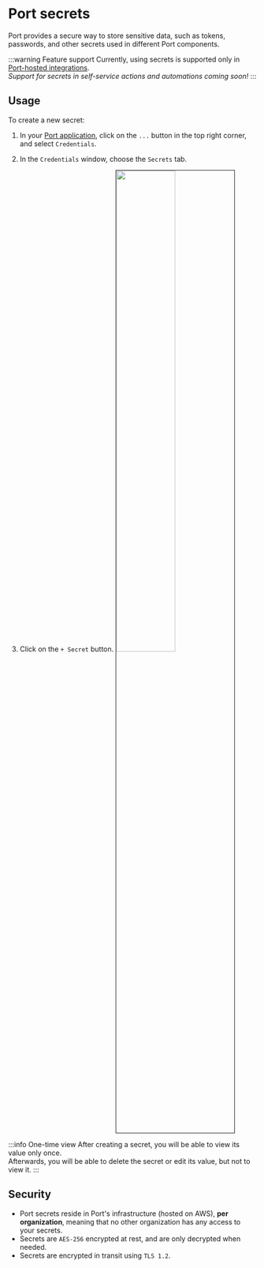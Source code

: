 # Port secrets

Port provides a secure way to store sensitive data, such as tokens, passwords, and other secrets used in different Port components. 

:::warning Feature support
Currently, using secrets is supported only in [Port-hosted integrations](/build-your-software-catalog/sync-data-to-catalog/apm-alerting/datadog?installation-methods=hosted-by-port&deploy=argocd&cicd-method=github#installation).  
*Support for secrets in self-service actions and automations coming soon!*
:::

## Usage

To create a new secret:

1. In your [Port application](https://app.getport.io), click on the `...` button in the top right corner, and select `Credentials`.

2. In the `Credentials` window, choose the `Secrets` tab.

3. Click on the `+ Secret` button.
    <img src="/img/secrets/secretsTabExample.png" width="50%" border="1px" />

:::info One-time view
After creating a secret, you will be able to view its value only once.  
Afterwards, you will be able to delete the secret or edit its value, but not to view it.
:::

## Security

- Port secrets reside in Port's infrastructure (hosted on AWS), **per organization**, meaning that no other organization has any access to your secrets.
- Secrets are `AES-256` encrypted at rest, and are only decrypted when needed.
- Secrets are encrypted in transit using `TLS 1.2`.

